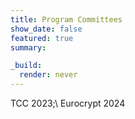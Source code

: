 ```yaml
---
title: Program Committees
show_date: false
featured: true
summary: 

_build:
  render: never
---
```

TCC 2023;\ 
Eurocrypt 2024
